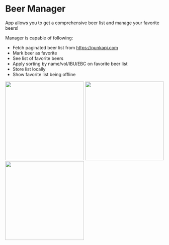 # Beer Manager

App allows you to get a comprehensive beer list and manage your favorite beers!

Manager is capable of following:
- Fetch paginated beer list from https://punkapi.com
- Mark beer as favorite
- See list of favorite beers
- Apply sorting by name/vol/IBU/EBC on favorite beer list
- Store list locally
- Show favorite list being offline

<p>
  <img src="https://github.com/vladconq/beer-manager/blob/main/pics/All%20Beers.png" width="250">
  <img src="https://github.com/vladconq/beer-manager/blob/main/pics/All%20Beers%20Detail.png" width="250">
  <img src="https://github.com/vladconq/beer-manager/blob/main/pics/Favorite%20Beers.png" width="250">
</p>
  

